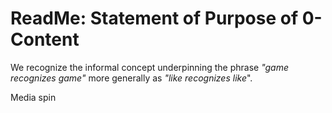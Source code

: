 # ReadMe: Statement of Purpose of 0-Content


We recognize the informal concept underpinning the phrase _"game recognizes game"_ more generally as _"like recognizes like_". 

Media spin 